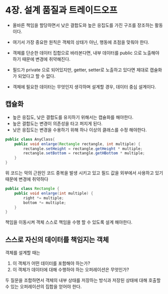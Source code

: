 # 4장. 설계 품질과 트레이드오프

* 올바른 책임을 할당하면서 낮은 결합도와 높은 응집도를 가진 구조를 장조하는 활동이다.
* 여기서 가장 중요한 원칙은 객체의 상태가 아닌, 행동에 초점을 맞춰야 한다.

* 객체를 단순한 데이터 집합으로 바라본다면, 내부 데이터를 public 으로 노출해야 하기 때문에 변경에 취약해진다.


* 필드가 private 으로 되어있지만, getter, setter로 노출하고 있다면 제대로 캡슐화가 되었다고 할 수 없다.
* 객체에 필요한 데이터는 무엇인지 생각하며 설계할 경우, 데이터 중심 설계이다.

## 캡슐화
* 높은 응집도, 낮은 결합도를 유지하기 위해서는 캡슐화를 해야한다.
* 높은 결합도는 변경이 의존성을 타고 퍼지게 된다.
* 낮은 응집도는 변경을 수용하기 위해 하나 이상의 클래스를 수정 해야한다.


```java
public class AnyClass{
    public void enlarge(Rectangle rectangle, int multiple) {
        rectangle.setHeight = rectangle.getHeight * multiple;
        rectangle.setBottom = rectangle.getHBottom * multiple;
    }
}
```

위 코드는 악의 근원인 코드 중복을 발생 시키고 있고 필드 값을 외부에서 사용하고 있기 때문에 변경에 취약하다

```java
public class Rectangle {
    public void enlarge(int multiple) {
        right *= multiple;
        bottom *= multiple;
    }
}
```

책임을 이동시켜 객체 스스로 책임을 수행 할 수 있도록 설계 해야한다.


## 스스로 자신의 데이터를 책임지는 객체
객체를 설계할 때는
1. 이 객체가 어떤 데이터를 포함해야 하는가?
2. 이 객체가 데이터에 대해 수행하야 하는 오퍼레이션은 무엇인가?

두 질문을 조합하면서 객체의 내부 상태를 저장하는 방식과 저장된 상태에 대해 호출할 수 있는 오퍼레이션의 집합을 얻어야 한다.